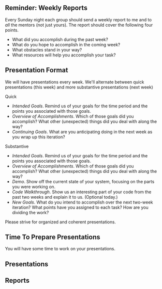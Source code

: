 Reminder: Weekly Reports
------------------------

Every Sunday night each group should send a weekly report to me and
to *all* the mentors (not just yours).  The report should cover the
following four points.

* What did you accomplish during the past week?
* What do you hope to accomplish in the coming week?
* What obstacles stand in your way?
* What resources will help you accomplish your task?

Presentation Format
-------------------

We will have presentations every week.  We'll alternate between quick
presentations (this week) and more substantive presentations (next
week)

Quick

* _Intended Goals_.  Remind us of your goals for the time period and
  the points you associated with those goals.
* _Overview of Accomplishments_.  Which of those goals did you accomplish?
  What other (unexpected) things did you deal with along the way?
* _Continuing Goals_.  What are you anticipating doing in the next week
  as you wrap up this iteration?

Substantive

* _Intended Goals_.  Remind us of your goals for the time period and
  the points you associated with those goals.
* _Overview of Accomplishments_.  Which of those goals did you accomplish?
  What other (unexpected) things did you deal with along the way?
* _Demo_.  Show off the current state of your system, focusing on the
  parts you were working on.
* _Code Walkthrough_.  Show us an interesting part of your code from the
  past two weeks and explain it to us.  (Optional today.)
* _New Goals_.  What do you intend to accomplish over the next 
  two-week iteration? What points have you assigned to each task?
  How are you dividing the work?

Please strive for organized and coherent presentations.

Time To Prepare Presentations
-----------------------------

You will have some time to work on your presentations.

Presentations
-------------

Reports
--------
